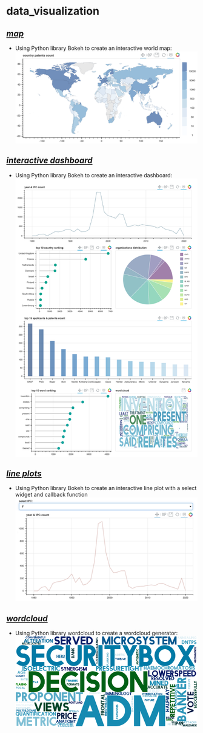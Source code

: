 # data_visualization

## *[map](https://github.com/wangyuhsin/data_visualization/tree/main/map)*
- Using Python library Bokeh to create an interactive world map:
![image](https://github.com/wangyuhsin/data_visualization/blob/main/demo%20img/map.png)

## *[interactive dashboard](https://github.com/wangyuhsin/data_visualization/tree/main/interactive%20dashboard)*
- Using Python library Bokeh to create an interactive dashboard:
![image](https://github.com/wangyuhsin/data_visualization/blob/main/demo%20img/dashboard.png)

## *[line plots](https://github.com/wangyuhsin/data_visualization/tree/main/line%20plots)*
- Using Python library Bokeh to create an interactive line plot with a select widget and callback function
![image](https://github.com/wangyuhsin/data_visualization/blob/main/demo%20img/line_plot_callback.png)

## *[wordcloud](https://github.com/wangyuhsin/data_visualization/tree/main/wordcloud)*
- Using Python library wordcloud to create a wordcloud generator:
![image](https://github.com/wangyuhsin/data_visualization/blob/main/demo%20img/word_cloud_G.png)
